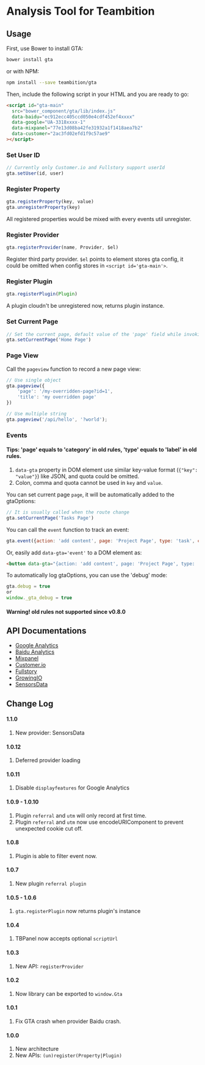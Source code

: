 # Analysis Tool for Teambition

## Usage

First, use Bower to install GTA:

```bash
bower install gta
```

or with NPM:

```bash
npm install --save teambition/gta
```

Then, include the following script in your HTML and you are ready to go:

```html
<script id="gta-main"
  src="bower_component/gta/lib/index.js"
  data-baidu="ec912ecc405ccd050e4cdf452ef4xxxx"
  data-google="UA-3318xxxx-1"
  data-mixpanel="77e13d08ba42fe31932a1f1418aea7b2"
  data-customer="2ac3fd02efd1f9c57ae9"
></script>
```

### Set User ID
```js
// Currently only Customer.io and Fullstory support userId
gta.setUser(id, user)
```

### Register Property
```js
gta.registerProperty(key, value)
gta.unregisterProperty(key)
```
All registered properties would be mixed with every events util unregister.

### Register Provider
```js
gta.registerProvider(name, Provider, $el)
```
Register third party provider. `$el` points to element stores gta config,
it could be omitted when config stores in `<script id='gta-main'>`.

### Register Plugin
```js
gta.registerPlugin(Plugin)
```
A plugin cloudn't be unregistered now, returns plugin instance.

### Set Current Page
```js
// Set the current page, default value of the 'page' field while invoking gta.events(gtaOptions)
gta.setCurrentPage('Home Page')
```

### Page View

Call the `pageview` function to record a new page view:
```js
// Use single object
gta.pageview({
    'page': '/my-overridden-page?id=1',
    'title': 'my overridden page'
})

// Use multiple string
gta.pageview('/api/hello', '?world');
```

### Events
#### Tips: 'page' equals to 'category' in old rules, 'type' equals to 'label' in old rules.

1. `data-gta` property in DOM element use similar key-value format (`{"key": "value"}`) like JSON, and quota could be omitted.
2.  Colon, comma and quota cannot be used in `key` and `value`.

You can set current page `page`, it will be automatically added to the gtaOptions:
```js
// It is usually called when the route change
gta.setCurrentPage('Tasks Page')
```

You can call the `event` function to track an event:
```js
gta.event({action: 'add content', page: 'Project Page', type: 'task', control: 'tasks layout', method: 'double-click'})
```

Or, easily add `data-gta='event'` to a DOM element as:
```html
<button data-gta="{action: 'add content', page: 'Project Page', type: 'task', control: 'tasks layout', method: 'double-click'}">click</button>
```

To automatically log gtaOptions, you can use the 'debug' mode:
```js
gta.debug = true
or
window._gta_debug = true
```
#### Warning! old rules not supported since v0.8.0

## API Documentations

* [Google Analytics](https://developers.google.com/analytics/devguides/collection/analyticsjs/)
* [Baidu Analytics](http://tongji.baidu.com/open/api/more?p=ref_trackPageview)
* [Mixpanel](https://mixpanel.com/help/reference/javascript)
* [Customer.io](https://customer.io/docs/api/javascript.html)
* [Fullstory](http://help.fullstory.com/using-ref/getting-started)
* [GrowingIO](https://help.growingio.com/Developer%20Document.html)
* [SensorsData](https://www.sensorsdata.cn/manual/js_sdk.html)

## Change Log
#### 1.1.0
1. New provider: SensorsData

#### 1.0.12
1. Deferred provider loading

#### 1.0.11
1. Disable `displayfeatures` for Google Analytics

#### 1.0.9 - 1.0.10
1. Plugin `referral` and `utm` will only record at first time.
2. Plugin `referral` and `utm` now use encodeURIComponent to prevent unexpected cookie cut off.

#### 1.0.8
1. Plugin is able to filter event now.

#### 1.0.7
1. New plugin `referral plugin`

#### 1.0.5 - 1.0.6
1. `gta.registerPlugin` now returns plugin's instance

#### 1.0.4
1. TBPanel now accepts optional `scriptUrl`

#### 1.0.3
1. New API: `registerProvider`

#### 1.0.2
1. Now library can be exported to `window.Gta`

#### 1.0.1
1. Fix GTA crash when provider Baidu crash.

#### 1.0.0
1. New architecture
2. New APIs: `(un)register(Property|Plugin)`

